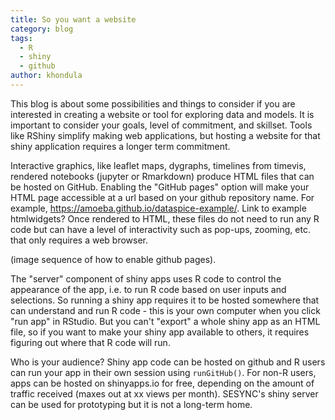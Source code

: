 ```yaml
---
title: So you want a website
category: blog
tags:
  - R
  - shiny
  - github
author: khondula
---
```


This blog is about some possibilities and things to consider if you are interested in creating a website or tool for exploring data and models. It is important to consider your goals, level of commitment, and skillset. Tools like RShiny simplify making web applications, but hosting a website for that shiny application requires a longer term commitment. 

Interactive graphics, like leaflet maps, dygraphs, timelines from timevis, rendered notebooks (jupyter or Rmarkdown) produce HTML files that can be hosted on GitHub. Enabling the "GitHub pages" option will make your HTML page accessible at a url based on your github repository name. For example, https://amoeba.github.io/dataspice-example/. Link to example htmlwidgets? Once rendered to HTML, these files do not need to run any R code but can have a level of interactivity such as pop-ups, zooming, etc. that only requires a web browser. 

(image sequence of how to enable github pages). 

The "server" component of shiny apps uses R code to control the appearance of the app, i.e. to run R code based on user inputs and selections. So running a shiny app requires it to be hosted somewhere that can understand and run R code - this is your own computer when you click "run app" in RStudio. But you can't "export" a whole shiny app as an HTML file, so if you want to make your shiny app available to others, it requires figuring out where that R code will run. 

Who is your audience? Shiny app code can be hosted on github and R users can run your app in their own session using `runGitHub()`. For non-R users, apps can be hosted on shinyapps.io for free, depending on the amount of traffic received (maxes out at xx views per month). SESYNC's shiny server can be used for prototyping but it is not a long-term home. 
